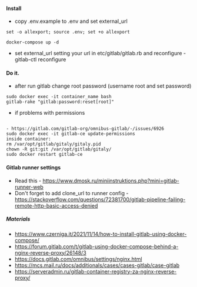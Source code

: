 #### Install
- copy .env.example to .env and set external_url
```shell
set -o allexport; source .env; set +o allexport
```
```shell
docker-compose up -d
```
- set external_url setting your url in etc/gitlab/gitlab.rb and reconfigure - gitlab-ctl reconfigure
#### Do it.
- after run gitlab change root password (username root and set password)
```shell
sudo docker exec -it container_name bash
gitlab-rake "gitlab:password:reset[root]"
```
- if problems with permissions
```shell

- https://gitlab.com/gitlab-org/omnibus-gitlab/-/issues/6926
sudo docker exec -it gitlab-ce update-permissions
inside container:
rm /var/opt/gitlab/gitaly/gitaly.pid
chown -R git:git /var/opt/gitlab/gitaly/
sudo docker restart gitlab-ce
```

#### Gitlab runner settings
- Read this - https://www.dmosk.ru/miniinstruktions.php?mini=gitlab-runner-web
- Don't forget to add clone_url to runner config - https://stackoverflow.com/questions/72381700/gitlab-pipeline-failing-remote-http-basic-access-denied

##### Materials
- https://www.czerniga.it/2021/11/14/how-to-install-gitlab-using-docker-compose/
- https://forum.gitlab.com/t/gitlab-using-docker-compose-behind-a-nginx-reverse-proxy/26148/3
- https://docs.gitlab.com/omnibus/settings/nginx.html
- https://mcs.mail.ru/docs/additionals/cases/cases-gitlab/case-gitlab
- https://serveradmin.ru/gitlab-container-registry-za-nginx-reverse-proxy/
